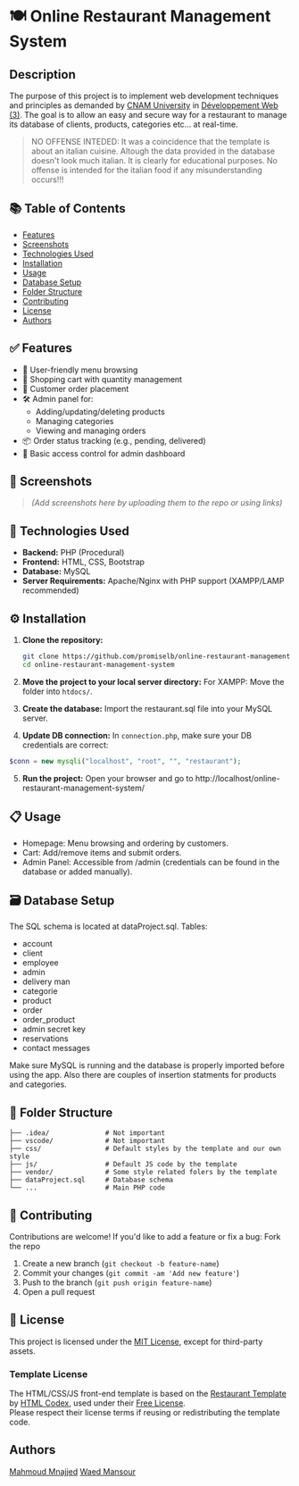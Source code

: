 #  🍽️  Online Restaurant Management System

## Description
The purpose of this project is to implement web development techniques and principles as demanded by [CNAM University](https://si.isae.edu.lb/) in [Développement Web (3)](https://formation.cnam.fr/rechercher-par-discipline/developpement-web-3-mise-en-pratique-208576.kjsp?RF=&EXT=cnam). The goal is to allow an easy and secure way for a restaurant to manage its database of clients, products, categories etc... at real-time.
> NO OFFENSE INTEDED: It was a coincidence that the template is about an italian cuisine. Altough the data provided in the database doesn't look much italian. It is clearly for educational purposes. No offense is intended for the italian food if any misunderstanding occurs!!!

## 📚 Table of Contents

- [Features](#-features)
- [Screenshots](#-screenshots)
- [Technologies Used](#-technologies-used)
- [Installation](#%EF%B8%8F-installation)
- [Usage](#-usage)
- [Database Setup](#%EF%B8%8F-database-setup)
- [Folder Structure](#-folder-structure)
- [Contributing](#-contributing)
- [License](#-license)
- [Authors](#authors)

## ✅ Features

- 🧾 User-friendly menu browsing
- 🛒 Shopping cart with quantity management
- 🧍 Customer order placement
- 🛠️ Admin panel for:
  - Adding/updating/deleting products
  - Managing categories
  - Viewing and managing orders
- 📦 Order status tracking (e.g., pending, delivered)
- 🔐 Basic access control for admin dashboard

## 📸 Screenshots
> *(Add screenshots here by uploading them to the repo or using links)*

## 🧰 Technologies Used

- **Backend:** PHP (Procedural)
- **Frontend:** HTML, CSS, Bootstrap
- **Database:** MySQL
- **Server Requirements:** Apache/Nginx with PHP support (XAMPP/LAMP recommended)

## ⚙️ Installation

1. **Clone the repository:**
   ```bash
   git clone https://github.com/promiselb/online-restaurant-management-system.git
   cd online-restaurant-management-system

2. **Move the project to your local server directory:**
  For XAMPP: Move the folder into `htdocs/`.

3. **Create the database:**
  Import the restaurant.sql file into your MySQL server.

4. **Update DB connection:**
  In `connection.php`, make sure your DB credentials are correct:

  ```php
  $conn = new mysqli("localhost", "root", "", "restaurant");
  ```

5. **Run the project:**
  Open your browser and go to http://localhost/online-restaurant-management-system/  

## 📋 Usage
- Homepage: Menu browsing and ordering by customers.
- Cart: Add/remove items and submit orders.
- Admin Panel: Accessible from /admin (credentials can be found in the database or added manually).

## 🗃️ Database Setup
The SQL schema is located at dataProject.sql.
Tables:
- account
- client
- employee
- admin
- delivery man
- categorie
- product
- order
- order_product
- admin secret key
- reservations
- contact messages

Make sure MySQL is running and the database is properly imported before using the app. Also there are couples of insertion statments for products and categories.

## 📁 Folder Structure
```online-restaurant-management-system/
├── .idea/              # Not important  
├── vscode/             # Not important  
├── css/                # Default styles by the template and our own style  
├── js/                 # Default JS code by the template  
├── vendor/             # Some style related folers by the template  
├── dataProject.sql     # Database schema  
└── ...                 # Main PHP code  
```
## 🤝 Contributing
Contributions are welcome! If you'd like to add a feature or fix a bug:
Fork the repo
1. Create a new branch (`git checkout -b feature-name`)  
2. Commit your changes (`git commit -am 'Add new feature'`)  
3. Push to the branch (`git push origin feature-name`)  
4. Open a pull request

## 📄 License

This project is licensed under the [MIT License](LICENSE), except for third-party assets.

### Template License

The HTML/CSS/JS front-end template is based on the [Restaurant Template](https://htmlcodex.com/demo/?item=140) by [HTML Codex](https://htmlcodex.com/), used under their [Free License](https://htmlcodex.com/license).  
Please respect their license terms if reusing or redistributing the template code.  

## Authors
[Mahmoud Mnajjed](https://github.com/)
[Waed Mansour](https://github.com/promiselb)

